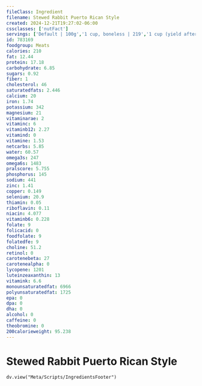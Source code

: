 ```yaml
---
fileClass: Ingredient
filename: Stewed Rabbit Puerto Rican Style
created: 2024-12-21T19:27:02-06:00
cssclasses: ['nutFact']
servings: ['Default | 100g','1 cup, boneless | 219','1 cup (yield after bone removed) | 177','1 cup, nfs | 219']
id: 783169
foodgroup: Meats
calories: 210
fat: 12.44
protein: 17.18
carbohydrate: 6.85
sugars: 0.92
fiber: 1
cholesterol: 46
saturatedfats: 2.446
calcium: 20
iron: 1.74
potassium: 342
magnesium: 21
vitaminarae: 2
vitaminc: 6
vitaminb12: 2.27
vitamind: 0
vitamine: 1.53
netcarbs: 5.85
water: 60.57
omega3s: 247
omega6s: 1483
pralscore: 5.755
phosphorus: 145
sodium: 441
zinc: 1.41
copper: 0.149
selenium: 20.9
thiamin: 0.05
riboflavin: 0.11
niacin: 4.077
vitaminb6: 0.228
folate: 9
folicacid: 0
foodfolate: 9
folatedfe: 9
choline: 51.2
retinol: 0
carotenebeta: 27
carotenealpha: 0
lycopene: 1201
luteinzeaxanthin: 13
vitamink: 6.6
monounsaturatedfat: 6966
polyunsaturatedfat: 1725
epa: 0
dpa: 0
dha: 0
alcohol: 0
caffeine: 0
theobromine: 0
200calorieweight: 95.238
---
```


# Stewed Rabbit Puerto Rican Style

```dataviewjs
dv.view("Meta/Scripts/IngredientsFooter")
```